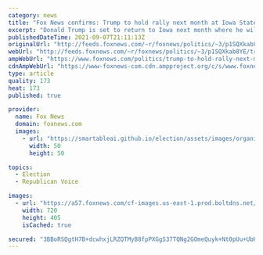 ```yaml
---
category: news
title: "Fox News confirms: Trump to hold rally next month at Iowa State Fairgrounds"
excerpt: "Donald Trump is set to return to Iowa next month where he will hold a rally in Des Moines, a source familiar with the former president's political operation has confirmed to Fox News."
publishedDateTime: 2021-09-07T21:11:13Z
originalUrl: "http://feeds.foxnews.com/~r/foxnews/politics/~3/p1SQXkab8YE/trump-to-hold-rally-next-month-at-iowa-state-fairgrounds"
webUrl: "http://feeds.foxnews.com/~r/foxnews/politics/~3/p1SQXkab8YE/trump-to-hold-rally-next-month-at-iowa-state-fairgrounds"
ampWebUrl: "https://www.foxnews.com/politics/trump-to-hold-rally-next-month-at-iowa-state-fairgrounds.amp"
cdnAmpWebUrl: "https://www-foxnews-com.cdn.ampproject.org/c/s/www.foxnews.com/politics/trump-to-hold-rally-next-month-at-iowa-state-fairgrounds.amp"
type: article
quality: 173
heat: 173
published: true

provider:
  name: Fox News
  domain: foxnews.com
  images:
    - url: "https://smartableai.github.io/election/assets/images/organizations/foxnews.com-50x50.jpg"
      width: 50
      height: 50

topics:
  - Election
  - Republican Voice

images:
  - url: "https://a57.foxnews.com/cf-images.us-east-1.prod.boltdns.net/v1/static/694940094001/2d61962e-952f-4698-9058-a9a01195062c/626edbfe-3d45-4eba-88a5-2e3e1a4f31ac/1280x720/match/720/405/image.jpg?ve=1&tl=1"
    width: 720
    height: 405
    isCached: true

secured: "3BBoRSQgtH7B+dcwhxjLRZQTMyB8fpPXGgS37TQNg2GOmeQuyk+Nt0pUu+UbK133Cd3h9HQ1KjF7Poq+P047UfsVWyj+YH/LXiumM6zinMXox/ISMCQQ5DxhA97ETTj3BfiRIzTYX3MHLwXoydCCbIyH5tJNBhYdYVlnFtFlXWCwpDEIAHX74jvL8qWxDYPjDNBkjOZJDHkU8uJPJOpJCm07VliqfdSDiLVFxrzOVxbOyDXTCKKb+Yg84PA4DmuUATugAxXs+K1woQQc6jDNgIUPz0MeLJubizkDYPKtxcC7spUzuLNs1n52S6Svnpb8KDD+S7L39FG1N06l8EgLrNlzrfEgvCzkw6ZEUvqdVqo=;dIdGuNite9tSf9hswHBpFw=="
---
```


